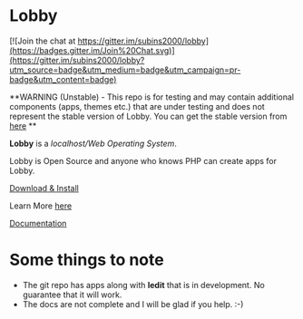 Lobby
=====

[![Join the chat at https://gitter.im/subins2000/lobby](https://badges.gitter.im/Join%20Chat.svg)](https://gitter.im/subins2000/lobby?utm_source=badge&utm_medium=badge&utm_campaign=pr-badge&utm_content=badge)

**WARNING (Unstable) - This repo is for testing and may contain additional components (apps, themes etc.) that are under testing and does not represent the stable version of Lobby. You can get the stable version from [here](http://lobby.subinsb.com/download) **

**Lobby** is a *localhost/Web Operating System*.

Lobby is Open Source and anyone who knows PHP can create apps for Lobby.

[Download & Install](http://lobby.subinsb.com/download)

Learn More [here](http://lobby.subinsb.com)

[Documentation](http://lobby.subinsb.com/docs)

Some things to note
===================

* The git repo has apps along with **ledit** that is in development. No guarantee that it will work.
* The docs are not complete and I will be glad if you help. :-)
